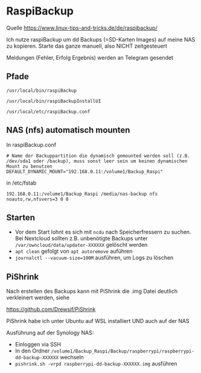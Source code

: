 # RaspiBackup


Quelle
https://www.linux-tips-and-tricks.de/de/raspibackup/

Ich nutze raspiBackup um dd Backups (=SD-Karten Images) auf meine NAS zu kopieren.
Starte das ganze manuell, also NICHT zeitgesteuert

Meldungen (Fehler, Erfolg Ergebnis) werden an Telegram gesendet

## Pfade

    /usr/local/bin/raspiBackup
    
    /usr/local/bin/raspiBackupInstallUI
    
    /usr/local/etc/raspiBackup.conf

## NAS (nfs) automatisch mounten

In raspiBackup.conf

    # Name der Backuppartition die dynamisch gemounted werden soll (z.B. /dev/sda1 oder /backup), muss sonst leer sein um keinen dynamischen Mount zu benutzen
    DEFAULT_DYNAMIC_MOUNT="192.168.0.11:/volume1/Backup_Raspi"
    
in /etc/fstab    

    192.168.0.11:/volume1/Backup_Raspi /media/nas-backup nfs noauto,rw,nfsvers=3 0 0
    
## Starten

- Vor dem Start lohnt es sich mit `ncdu` nach Speicherfressern zu suchen. Bei Nextcloud sollten z.B. unbenötigte Backups unter `/var/owncloud/data/updater-XXXXXX` gelöscht werden
- `apt clean` gefolgt von `apt autoremove` auführen
- `journalctl --vacuum-size=100M` ausführen, um Logs zu löschen


## PiShrink

Nach erstellen des Backups kann mit PiShrink die .img Datei deutlich verkleinert werden, siehe

https://github.com/Drewsif/PiShrink

PiShrink habe ich unter Ubuntu auf WSL installiert UND auch auf der NAS 

Ausführung auf der Synology NAS:

- Einloggen via SSH
- In den Ordner `/volume1/Backup_Raspi/Backup/raspberrypi/raspberrypi-dd-backup-XXXXXX` wechseln
- `pishrink.sh -vrpd raspberrypi-dd-backup-XXXXXX.img` ausführen








